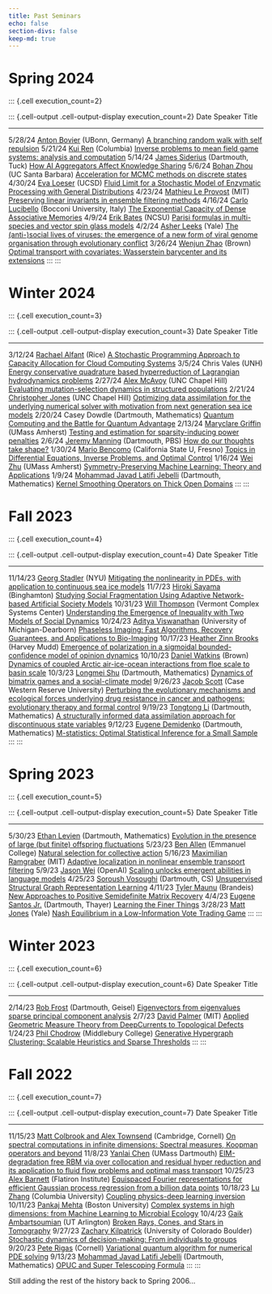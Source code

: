 ```yaml
---
title: Past Seminars
echo: false
section-divs: false
keep-md: true
---
```





# Spring 2024

::: {.cell execution_count=2}

::: {.cell-output .cell-output-display execution_count=2}
Date     Speaker                                                                                                                                Title
-------  -------------------------------------------------------------------------------------------------------------------------------------  ----------------------------------------------------------------------------------------------------------------------------------------------------------
5/28/24  [Anton Bovier](https://wt.iam.uni-bonn.de/bovier/home/) (UBonn, Germany)                                                               [A branching random walk with self repulsion](/seminar_pages/BovierS24.html)
5/21/24  [Kui Ren](https://www.columbia.edu/~kr2002/) (Columbia)                                                                                [Inverse problems to mean field game systems: analysis and computation](/seminar_pages/RenS24.html)
5/14/24  [James Siderius](https://www.tuck.dartmouth.edu/faculty/faculty-directory/james-siderius) (Dartmouth, Tuck)                            [How AI Aggregators Affect Knowledge Sharing](/seminar_pages/SideriusS24.html)
5/6/24   [Bohan Zhou](https://scholar.google.com/citations?hl=en&user=Fc4gd7oAAAAJ&view_op=list_works&sortby=pubdate) (UC Santa Barbara)        [Acceleration for MCMC methods on discrete states](/seminar_pages/ZhouS24.html)
4/30/24  [Eva Loeser](https://sites.google.com/ucsd.edu/eva-loesers-website/home) (UCSD)                                                        [Fluid Limit for a Stochastic Model of Enzymatic Processing with General Distributions](/seminar_pages/LoeserS24.html)
4/23/24  [Mathieu Le Provost](https://nbviewer.org/github/jlindbloom/dartmouth-acms/blob/main/slides/Le_Provost_Dartmouth_ACMS_0424.pdf) (MIT)  [Preserving linear invariants in ensemble filtering methods](/seminar_pages/LeProvostS24.html)
4/16/24  [Carlo Lucibello](https://carlolucibello.github.io/) (Bocconi University, Italy)                                                       [The Exponential Capacity of Dense Associative Memories](/seminar_pages/LucibelloS24.html)
4/9/24   [Erik Bates](https://www.ewbates.com/home) (NCSU)                                                                                      [Parisi formulas in multi-species and vector spin glass models](/seminar_pages/BatesS24.html)
4/2/24   [Asher Leeks](https://asherleeks.com/) (Yale)                                                                                          [The (anti-)social lives of viruses: the emergence of a new form of viral genome organisation through evolutionary conflict](/seminar_pages/LeeksS24.html)
3/26/24  [Wenjun Zhao](https://wenjunzhaowo.github.io/) (Brown)                                                                                 [Optimal transport with covariates: Wasserstein barycenter and its extensions](/seminar_pages/ZhaoS24.html)
:::
:::


# Winter 2024

::: {.cell execution_count=3}

::: {.cell-output .cell-output-display execution_count=3}
Date     Speaker                                                                                                              Title
-------  -------------------------------------------------------------------------------------------------------------------  -----------------------------------------------------------------------------------------------------------------------------------------------------
3/12/24  [Rachael Alfant](https://rachaelalfant.github.io/) (Rice)                                                            [A Stochastic Programming Approach to Capacity Allocation for Cloud Computing Systems](/seminar_pages/AlfantW24.html)
3/5/24   Chris Vales (UNH)                                                                                                    [Energy conservative quadrature based hyperreduction of Lagrangian hydrodynamics problems](/seminar_pages/ValesW24.html)
2/27/24  [Alex McAvoy](https://datascience.unc.edu/person/alex-mcavoy/) (UNC Chapel Hill)                                     [Evaluating mutation-selection dynamics in structured populations](/seminar_pages/McAvoyW24.html)
2/21/24  [Christopher Jones](https://tarheels.live/applieddynamics/christopher-jones/) (UNC Chapel Hill)                      [Optimizing data assimilation for the underlying numerical solver with motivation from next generation sea ice models](/seminar_pages/CJonesW24.html)
2/20/24  Casey Dowdle (Dartmouth, Mathematics)                                                                                [Quantum Computing and the Battle for Quantum Advantage](/seminar_pages/DowdleW24.html)
2/13/24  [Maryclare Griffin](https://maryclare.github.io/) (UMass Amherst)                                                    [Testing and estimation for sparsity-inducing power penalties](/seminar_pages/GriffinW24.html)
2/6/24   [Jeremy Manning](https://pbs.dartmouth.edu/people/jeremy-r-manning) (Dartmouth, PBS)                                 [How do our thoughts take shape?](/seminar_pages/ManningW24.html)
1/30/24  [Mario Bencomo](https://csm.fresnostate.edu/math/faculty-staff/resident/mbencomo.html) (California State U, Fresno)  [Topics in Differential Equations, Inverse Problems, and Optimal Control](/seminar_pages/BencomoW24.html)
1/16/24  [Wei Zhu](https://www.umass.edu/mathematics-statistics/directory/faculty/wei-zhu) (UMass Amherst)                    [Symmetry-Preserving Machine Learning: Theory and Applications](/seminar_pages/ZhuW24.html)
1/9/24   [Mohammad Javad Latifi Jebelli](https://math.dartmouth.edu/~mjebelli/) (Dartmouth, Mathematics)                      [Kernel Smoothing Operators on Thick Open Domains](/seminar_pages/JebelliW24.html)
:::
:::


# Fall 2023

::: {.cell execution_count=4}

::: {.cell-output .cell-output-display execution_count=4}
Date      Speaker                                                                                                        Title
--------  -------------------------------------------------------------------------------------------------------------  ----------------------------------------------------------------------------------------------------------------------------------------------------------------------------------------
11/14/23  [Georg Stadler](https://math.nyu.edu/~stadler/) (NYU)                                                          [Mitigating the nonlinearity in PDEs, with application to continuous sea ice models](/seminar_pages/StadlerF23.html)
11/7/23   [Hiroki Sayama](https://bingweb.binghamton.edu/~sayama/) (Binghamton)                                          [Studying Social Fragmentation Using Adaptive Network-based Artificial Society Models](/seminar_pages/SayamaF23.html)
10/31/23  [Will Thompson](https://www.willhwthompson.com/) (Vermont Complex Systems Center)                              [Understanding the Emergence of Inequality with Two Models of Social Dynamics](/seminar_pages/ThompsonF23.html)
10/24/23  [Aditya Viswanathan](https://www-personal.umd.umich.edu/~adityavv/) (University of Michigan-Dearborn)          [Phaseless Imaging: Fast Algorithms, Recovery Guarantees, and Applications to Bio-Imaging](/seminar_pages/ViswanathanF23.html)
10/17/23  [Heather Zinn Brooks](https://sites.google.com/g.hmc.edu/hzinnbrooks?pli=1) (Harvey Mudd)                      [Emergence of polarization in a sigmoidal bounded-confidence model of opinion dynamics](/seminar_pages/BrooksF23.html)
10/10/23  [Daniel Watkins](https://danielmwatkins.com/) (Brown)                                                          [Dynamics of coupled Arctic air-ice-ocean interactions from floe scale to basin scale](/seminar_pages/WatkinsF23.html)
10/3/23   [Longmei Shu](https://math.dartmouth.edu/~lshu/) (Dartmouth, Mathematics)                                      [Dynamics of bimatrix games and a social-climate model](/seminar_pages/ShuF23.html)
9/26/23   [Jacob Scott](https://case.edu/cancer/members/member-directory/jacob-scott) (Case Western Reserve University)  [Perturbing the evolutionary mechanisms and ecological forces underlying drug resistance in cancer and pathogens: evolutionary therapy and formal control](/seminar_pages/ScottF23.html)
9/19/23   [Tongtong Li](https://math.dartmouth.edu/~tli/) (Dartmouth, Mathematics)                                       [A structurally informed data assimilation approach for discontinuous state variables](/seminar_pages/LiF23.html)
9/12/23   [Eugene Demidenko](https://www.eugened.org/) (Dartmouth, Mathematics)                                          [M-statistics: Optimal Statistical Inference for a Small Sample](/seminar_pages/DemidenkoF23.html)
:::
:::


# Spring 2023

::: {.cell execution_count=5}

::: {.cell-output .cell-output-display execution_count=5}
Date     Speaker                                                                                       Title
-------  --------------------------------------------------------------------------------------------  -------------------------------------------------------------------------------------------------------
5/30/23  [Ethan Levien](https://elevien.github.io/) (Dartmouth, Mathematics)                           [Evolution in the presence of large (but finite) offspring fluctuations](/seminar_pages/LevienS23.html)
5/23/23  [Ben Allen](https://scholar.google.com/citations?user=3MBv8rIAAAAJ&hl=en) (Emmanuel College)  [Natural selection for collective action](/seminar_pages/AllenS23.html)
5/16/23  [Maximilian Ramgraber](https://www.maxramgraber.com/) (MIT)                                   [Adaptive localization in nonlinear ensemble transport filtering](/seminar_pages/RamgraberS23.html)
5/9/23   [Jason Wei](https://www.jasonwei.net/) (OpenAI)                                               [Scaling unlocks emergent abilities in language models](/seminar_pages/WeiS23.html)
4/25/23  [Soroush Vosoughi](https://www.cs.dartmouth.edu/~soroush/) (Dartmouth, CS)                    [Unsupervised Structural Graph Representation Learning](/seminar_pages/VosoughiS23.html)
4/11/23  [Tyler Maunu](https://www.tylermaunu.com/) (Brandeis)                                         [New Approaches to Positive Semidefinite Matrix Recovery](/seminar_pages/MaunuS23.html)
4/4/23   [Eugene Santos Jr.](http://di2ag.thayer.dartmouth.edu/~eugene/) (Dartmouth, Thayer)           [Learning the Finer Things](/seminar_pages/SantosS23.html)
3/28/23  [Matt Jones](https://mattjonesmath.github.io/) (Yale)                                         [Nash Equilibrium in a Low-Information Vote Trading Game](/seminar_pages/JonesS23.html)
:::
:::


# Winter 2023

::: {.cell execution_count=6}

::: {.cell-output .cell-output-display execution_count=6}
Date     Speaker                                                             Title
-------  ------------------------------------------------------------------  -------------------------------------------------------------------------------------------------------------
2/14/23  [Rob Frost](https://people.csail.mit.edu/drp/) (Dartmouth, Geisel)  [Eigenvectors from eigenvalues sparse principal component analysis](/seminar_pages/FrostW23.html)
2/7/23   [David Palmer](https://people.csail.mit.edu/drp/) (MIT)             [Applied Geometric Measure Theory from DeepCurrents to Topological Defects](/seminar_pages/PalmerW23.html)
1/24/23  [Phil Chodrow](https://www.philchodrow.prof/) (Middlebury College)  [Generative Hypergraph Clustering: Scalable Heuristics and Sparse Thresholds](/seminar_pages/ChodrowW23.html)
:::
:::


# Fall 2022

::: {.cell execution_count=7}

::: {.cell-output .cell-output-display execution_count=7}
Date      Speaker                                                                                                    Title
--------  ---------------------------------------------------------------------------------------------------------  -------------------------------------------------------------------------------------------------------------------------------------------------------------------------------
11/15/23  [Matt Colbrook and Alex Townsend](https://www.damtp.cam.ac.uk/user/mjc249/home.html) (Cambridge, Cornell)  [On spectral computations in infinite dimensions: Spectral measures, Koopman operators and beyond](/seminar_pages/ColbrookF22.html)
11/8/23   [Yanlai Chen](https://www.umassd.edu/directory/ychen5/) (UMass Dartmouth)                                  [EIM-degradation free RBM via over collocation and residual hyper reduction and its application to fluid flow problems and optimal mass transport](/seminar_pages/ChenF22.html)
10/25/23  [Alex Barnett](https://users.flatironinstitute.org/~ahb/) (Flatiron Institute)                             [Equispaced Fourier representations for efficient Gaussian process regression from a billion data points](/seminar_pages/BarnettF22.html)
10/18/23  [Lu Zhang](https://luzhanghpp.github.io/) (Columbia University)                                            [Coupling physics-deep learning inversion](/seminar_pages/ZhangF22.html)
10/11/23  [Pankaj Mehta](https://physics.bu.edu/~pankajm/) (Boston University)                                       [Complex systems in high dimensions: from Machine Learning to Microbial Ecology](/seminar_pages/MehtaF22.html)
10/4/23   [Gaik Ambartsoumian](https://gambarts.utasites.cloud/) (UT Arlington)                                      [Broken Rays, Cones, and Stars in Tomography](/seminar_pages/AmbartsoumianF22.html)
9/27/23   [Zachary Kilpatrick](https://www.colorado.edu/amath/zpkilpat) (University of Colorado Boulder)             [Stochastic dynamics of decision-making: From individuals to groups](/seminar_pages/KilpatrickF22.html)
9/20/23   [Pete Rigas](https://scholar.google.com/citations?user=pjytF18AAAAJ&hl=en&oi=sra) (Cornell)                [Variational quantum algorithm for numerical PDE solving](/seminar_pages/RigasF22.html)
9/13/23   [Mohammad Javad Latifi Jebelli](https://math.dartmouth.edu/~mjebelli/) (Dartmouth, Mathematics)            [OPUC and Super Telescoping Formula](/seminar_pages/JebelliF22.html)
:::
:::


Still adding the rest of the history back to Spring 2006...

